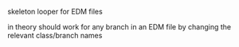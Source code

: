 skeleton looper for EDM files

in theory should work for any branch in an EDM file by changing the relevant class/branch names
